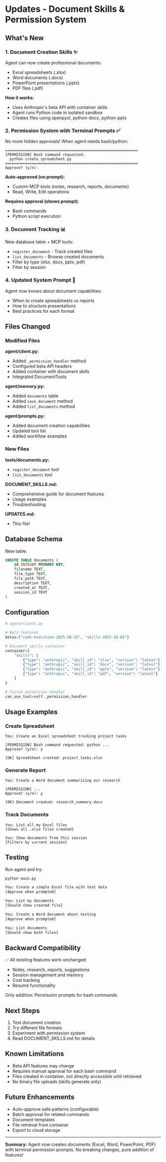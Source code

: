 # Updates - Document Skills & Permission System

## What's New

### 1. Document Creation Skills ✨

Agent can now create professional documents:
- Excel spreadsheets (.xlsx)
- Word documents (.docx)
- PowerPoint presentations (.pptx)
- PDF files (.pdf)

**How it works:**
- Uses Anthropic's beta API with container skills
- Agent runs Python code in isolated sandbox
- Creates files using openpyxl, python-docx, python-pptx

### 2. Permission System with Terminal Prompts ✅

No more hidden approvals! When agent needs bash/python:

```
============================================================
[PERMISSION] Bash command requested:
  python create_spreadsheet.py
============================================================
Approve? (y/n):
```

**Auto-approved (no prompt):**
- Custom MCP tools (notes, research, reports, documents)
- Read, Write, Edit operations

**Requires approval (shows prompt):**
- Bash commands
- Python script execution

### 3. Document Tracking 📊

New database table + MCP tools:
- `register_document` - Track created files
- `list_documents` - Browse created documents
- Filter by type (xlsx, docx, pptx, pdf)
- Filter by session

### 4. Updated System Prompt 📝

Agent now knows about document capabilities:
- When to create spreadsheets vs reports
- How to structure presentations
- Best practices for each format

## Files Changed

### Modified Files

**agent/client.py:**
- Added `_permission_handler` method
- Configured beta API headers
- Added container with document skills
- Integrated DocumentTools

**agent/memory.py:**
- Added `documents` table
- Added `save_document` method
- Added `list_documents` method

**agent/prompts.py:**
- Added document creation capabilities
- Updated tool list
- Added workflow examples

### New Files

**tools/documents.py:**
- `register_document` tool
- `list_documents` tool

**DOCUMENT_SKILLS.md:**
- Comprehensive guide for document features
- Usage examples
- Troubleshooting

**UPDATES.md:**
- This file!

## Database Schema

New table:
```sql
CREATE TABLE documents (
    id INTEGER PRIMARY KEY,
    filename TEXT,
    file_type TEXT,
    file_path TEXT,
    description TEXT,
    created_at TEXT,
    session_id TEXT
)
```

## Configuration

```python
# agent/client.py

# Beta features
betas=["code-execution-2025-08-25", "skills-2025-10-02"]

# Document skills container
container={
    "skills": [
        {"type": "anthropic", "skill_id": "xlsx", "version": "latest"},
        {"type": "anthropic", "skill_id": "docx", "version": "latest"},
        {"type": "anthropic", "skill_id": "pptx", "version": "latest"},
        {"type": "anthropic", "skill_id": "pdf", "version": "latest"}
    ]
}

# Custom permission handler
can_use_tool=self._permission_handler
```

## Usage Examples

### Create Spreadsheet
```
You: Create an Excel spreadsheet tracking project tasks

[PERMISSION] Bash command requested: python ...
Approve? (y/n): y

[OK] Spreadsheet created: project_tasks.xlsx
```

### Generate Report
```
You: Create a Word document summarizing our research

[PERMISSION] ...
Approve? (y/n): y

[OK] Document created: research_summary.docx
```

### Track Documents
```
You: List all my Excel files
[Shows all .xlsx files created]

You: Show documents from this session
[Filters by current session]
```

## Testing

Run agent and try:

```bash
python main.py

You: Create a simple Excel file with test data
[Approve when prompted]

You: List my documents
[Should show created file]

You: Create a Word document about testing
[Approve when prompted]

You: List documents
[Should show both files]
```

## Backward Compatibility

✅ All existing features work unchanged:
- Notes, research, reports, suggestions
- Session management and memory
- Cost tracking
- Resume functionality

Only addition: Permission prompts for bash commands

## Next Steps

1. Test document creation
2. Try different file formats
3. Experiment with permission system
4. Read DOCUMENT_SKILLS.md for details

## Known Limitations

- Beta API features may change
- Requires manual approval for each bash command
- Files created in container, not directly accessible until retrieved
- No binary file uploads (skills generate only)

## Future Enhancements

- Auto-approve safe patterns (configurable)
- Batch approval for related commands
- Document templates
- File retrieval from container
- Export to cloud storage

---

**Summary:**
Agent now creates documents (Excel, Word, PowerPoint, PDF) with terminal permission prompts. No breaking changes, pure addition of features!
